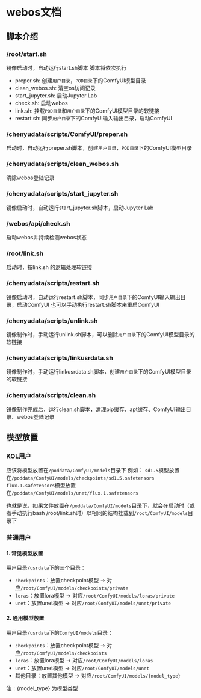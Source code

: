 # webos文档

## 脚本介绍

### /root/start.sh

镜像启动时，自动运行start.sh脚本
脚本将依次执行

- preper.sh: 创建`用户目录`，`POD目录`下的ComfyUI模型目录
- clean_webos.sh: 清空os访问记录
- start_jupyter.sh: 启动Jupyter Lab
- check.sh: 启动webos
- link.sh: 挂载`POD目录`和`用户目录`下的ComfyUI模型目录的软链接
- restart.sh: 同步`用户目录`下的ComfyUI输入输出目录，启动ComfyUI

### /chenyudata/scripts/ComfyUI/preper.sh

启动时，自动运行preper.sh脚本，创建`用户目录`，`POD目录`下的ComfyUI模型目录

### /chenyudata/scripts/clean_webos.sh

清除webos登陆记录

### /chenyudata/scripts/start_jupyter.sh

镜像启动时，自动运行start_jupyter.sh脚本，启动Jupyter Lab

### /webos/api/check.sh

启动webos并持续检测webos状态

### /root/link.sh

启动时，按link.sh 的逻辑处理软链接

### /chenyudata/scripts/restart.sh

镜像启动时，自动运行restart.sh脚本，同步`用户目录`下的ComfyUI输入输出目录，启动ComfyUI
也可以手动执行restart.sh脚本来重启ComfyUI

### /chenyudata/scripts/unlink.sh

镜像制作时，手动运行unlink.sh脚本，可以删除`用户目录`下的ComfyUI模型目录的软链接

### /chenyudata/scripts/linkusrdata.sh

镜像制作时，手动运行linkusrdata.sh脚本，创建`用户目录`下的ComfyUI模型目录的软链接

### /chenyudata/scripts/clean.sh

镜像制作完成后，运行clean.sh脚本，清理pip缓存、apt缓存、ComfyUI输出目录、webos登陆记录

## 模型放置

### KOL用户

应该将模型放置在`/poddata/ComfyUI/models`目录下
例如：
`sd1.5`模型放置在`/poddata/ComfyUI/models/checkpoints/sd1.5.safetensors`
`flux.1.safetensors`模型放置在`/poddata/ComfyUI/models/unet/flux.1.safetensors`

也就是说，如果文件放置在`/poddata/ComfyUI/models`目录下，就会在启动时（或者手动执行bash /root/link.sh时）以相同的结构挂载到`/root/ComfyUI/models`目录下

### 普通用户

#### 1. 常见模型放置

用户目录`/usrdata`下的三个目录：

- `checkpoints`：放置checkpoint模型 -> 对应`/root/ComfyUI/models/checkpoints/private`
- `loras`：放置lora模型 -> 对应`/root/ComfyUI/models/loras/private`
- `unet`：放置unet模型 -> 对应`/root/ComfyUI/models/unet/private`

#### 2. 通用模型放置

用户目录`/usrdata`下的`ComfyUI/models`目录：

- `checkpoints`：放置checkpoint模型 -> 对应`/root/ComfyUI/models/checkpoints`
- `loras`：放置lora模型 -> 对应`/root/ComfyUI/models/loras`
- `unet`：放置unet模型 -> 对应`/root/ComfyUI/models/unet`
- 其他目录：放置其他模型 -> 对应`/root/ComfyUI/models/{model_type}`  

注：{model_type} 为模型类型
